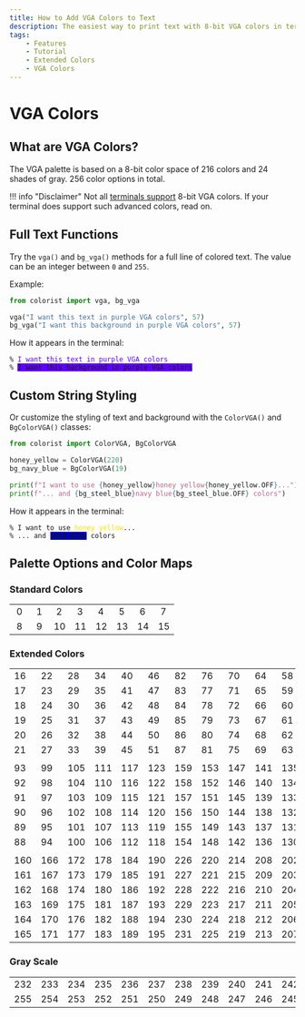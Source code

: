 ```yaml
---
title: How to Add VGA Colors to Text
description: The easiest way to print text with 8-bit VGA colors in terminal output using Colorist for Python. Includes code examples.
tags:
    - Features
    - Tutorial
    - Extended Colors
    - VGA Colors
---
```


# VGA Colors
## What are VGA Colors?
The VGA palette is based on a 8-bit color space of 216 colors and 24 shades of gray. 256 color options in total.

!!! info "Disclaimer"
    Not all [terminals support](../../user-guide/materials/terminal-support.md) 8-bit VGA colors. If your terminal does support such advanced colors, read on.

## Full Text Functions
Try the `vga()` and `bg_vga()` methods for a full line of colored text. The value can be an integer between `0` and `255`.

Example:

```python linenums="1" hl_lines="3-4"
from colorist import vga, bg_vga

vga("I want this text in purple VGA colors", 57)
bg_vga("I want this background in purple VGA colors", 57)
```

How it appears in the terminal:

<pre><code>% <span style="color: #5f00ff">I want this text in purple VGA colors</span>
% <span style="background-color: #5f00ff">I want this background in purple VGA colors</span></code></pre>

## Custom String Styling
Or customize the styling of text and background with the `ColorVGA()` and `BgColorVGA()` classes:

```python linenums="1" hl_lines="6-7"
from colorist import ColorVGA, BgColorVGA

honey_yellow = ColorVGA(220)
bg_navy_blue = BgColorVGA(19)

print(f"I want to use {honey_yellow}honey yellow{honey_yellow.OFF}...")
print(f"... and {bg_steel_blue}navy blue{bg_steel_blue.OFF} colors")
```

How it appears in the terminal:

<pre><code>% I want to use <span style="color: #ffdf00">honey yellow</span>...
% ... and <span style="background-color: #0000af">navy blue</span> colors</code></pre>

## Palette Options and Color Maps
### Standard Colors

<table>
    <tbody>
        <tr>
            <td class="extended-colors text-contrast" style="--bg-color: #000000;">&nbsp;0&nbsp;</td>
            <td class="extended-colors text-contrast" style="--bg-color: #800000;">&nbsp;1&nbsp;</td>
            <td class="extended-colors text-contrast" style="--bg-color: #008000;">&nbsp;2&nbsp;</td>
            <td class="extended-colors text-contrast" style="--bg-color: #808000;">&nbsp;3&nbsp;</td>
            <td class="extended-colors text-contrast" style="--bg-color: #000080;">&nbsp;4&nbsp;</td>
            <td class="extended-colors text-contrast" style="--bg-color: #800080;">&nbsp;5&nbsp;</td>
            <td class="extended-colors text-contrast" style="--bg-color: #008080;">&nbsp;6&nbsp;</td>
            <td class="extended-colors text-contrast" style="--bg-color: #c0c0c0;">&nbsp;7&nbsp;</td>
        </tr>
        <tr>
            <td class="extended-colors text-contrast" style="--bg-color: #808080;">&nbsp;8&nbsp;</td>
            <td class="extended-colors text-contrast" style="--bg-color: #ff0000;">&nbsp;9&nbsp;</td>
            <td class="extended-colors text-contrast" style="--bg-color: #00ff00;">10</td>
            <td class="extended-colors text-contrast" style="--bg-color: #ffff00;">11</td>
            <td class="extended-colors text-contrast" style="--bg-color: #0000ff;">12</td>
            <td class="extended-colors text-contrast" style="--bg-color: #ff00ff;">13</td>
            <td class="extended-colors text-contrast" style="--bg-color: #00ffff;">14</td>
            <td class="extended-colors text-contrast" style="--bg-color: #ffffff;">15</td>
        </tr>
    </tbody>
</table>

### Extended Colors

<table>
    <tbody>
        <tr>
            <td class="extended-colors text-contrast" style="--bg-color: #000000;">16</td>
            <td class="extended-colors text-contrast" style="--bg-color: #005f00;">22</td>
            <td class="extended-colors text-contrast" style="--bg-color: #008700;">28</td>
            <td class="extended-colors text-contrast" style="--bg-color: #00af00;">34</td>
            <td class="extended-colors text-contrast" style="--bg-color: #00d700;">40</td>
            <td class="extended-colors text-contrast" style="--bg-color: #00ff00;">46</td>
            <td class="extended-colors text-contrast" style="--bg-color: #5fff00;">82</td>
            <td class="extended-colors text-contrast" style="--bg-color: #5fd700;">76</td>
            <td class="extended-colors text-contrast" style="--bg-color: #5faf00;">70</td>
            <td class="extended-colors text-contrast" style="--bg-color: #5f8700;">64</td>
            <td class="extended-colors text-contrast" style="--bg-color: #5f5f00;">58</td>
            <td class="extended-colors text-contrast" style="--bg-color: #5f0000;">52</td>
        </tr>
        <tr>
            <td class="extended-colors text-contrast" style="--bg-color: #00005f;">17</td>
            <td class="extended-colors text-contrast" style="--bg-color: #005f5f;">23</td>
            <td class="extended-colors text-contrast" style="--bg-color: #00875f;">29</td>
            <td class="extended-colors text-contrast" style="--bg-color: #00af5f;">35</td>
            <td class="extended-colors text-contrast" style="--bg-color: #00d75f;">41</td>
            <td class="extended-colors text-contrast" style="--bg-color: #00ff5f;">47</td>
            <td class="extended-colors text-contrast" style="--bg-color: #5fff5f;">83</td>
            <td class="extended-colors text-contrast" style="--bg-color: #5fd75f;">77</td>
            <td class="extended-colors text-contrast" style="--bg-color: #5faf5f;">71</td>
            <td class="extended-colors text-contrast" style="--bg-color: #5f875f;">65</td>
            <td class="extended-colors text-contrast" style="--bg-color: #5f5f5f;">59</td>
            <td class="extended-colors text-contrast" style="--bg-color: #5f005f;">53</td>
        </tr>
        <tr>
            <td class="extended-colors text-contrast" style="--bg-color: #000087;">18</td>
            <td class="extended-colors text-contrast" style="--bg-color: #005f87;">24</td>
            <td class="extended-colors text-contrast" style="--bg-color: #008787;">30</td>
            <td class="extended-colors text-contrast" style="--bg-color: #00af87;">36</td>
            <td class="extended-colors text-contrast" style="--bg-color: #00d787;">42</td>
            <td class="extended-colors text-contrast" style="--bg-color: #00ff87;">48</td>
            <td class="extended-colors text-contrast" style="--bg-color: #5fff87;">84</td>
            <td class="extended-colors text-contrast" style="--bg-color: #5fd787;">78</td>
            <td class="extended-colors text-contrast" style="--bg-color: #5faf87;">72</td>
            <td class="extended-colors text-contrast" style="--bg-color: #5f8787;">66</td>
            <td class="extended-colors text-contrast" style="--bg-color: #5f5f87;">60</td>
            <td class="extended-colors text-contrast" style="--bg-color: #5f0087;">54</td>
        </tr>
        <tr>
            <td class="extended-colors text-contrast" style="--bg-color: #0000af;">19</td>
            <td class="extended-colors text-contrast" style="--bg-color: #005faf;">25</td>
            <td class="extended-colors text-contrast" style="--bg-color: #0087af;">31</td>
            <td class="extended-colors text-contrast" style="--bg-color: #00afaf;">37</td>
            <td class="extended-colors text-contrast" style="--bg-color: #00d7af;">43</td>
            <td class="extended-colors text-contrast" style="--bg-color: #00ffaf;">49</td>
            <td class="extended-colors text-contrast" style="--bg-color: #5fffaf;">85</td>
            <td class="extended-colors text-contrast" style="--bg-color: #5fd7af;">79</td>
            <td class="extended-colors text-contrast" style="--bg-color: #5fafaf;">73</td>
            <td class="extended-colors text-contrast" style="--bg-color: #5f87af;">67</td>
            <td class="extended-colors text-contrast" style="--bg-color: #5f5faf;">61</td>
            <td class="extended-colors text-contrast" style="--bg-color: #5f00af;">55</td>
        </tr>
        <tr>
            <td class="extended-colors text-contrast" style="--bg-color: #0000d7;">20</td>
            <td class="extended-colors text-contrast" style="--bg-color: #005fd7;">26</td>
            <td class="extended-colors text-contrast" style="--bg-color: #0087d7;">32</td>
            <td class="extended-colors text-contrast" style="--bg-color: #00afd7;">38</td>
            <td class="extended-colors text-contrast" style="--bg-color: #00d7d7;">44</td>
            <td class="extended-colors text-contrast" style="--bg-color: #00ffd7;">50</td>
            <td class="extended-colors text-contrast" style="--bg-color: #5fffd7;">86</td>
            <td class="extended-colors text-contrast" style="--bg-color: #5fd7d7;">80</td>
            <td class="extended-colors text-contrast" style="--bg-color: #5fafd7;">74</td>
            <td class="extended-colors text-contrast" style="--bg-color: #5f87d7;">68</td>
            <td class="extended-colors text-contrast" style="--bg-color: #5f5fd7;">62</td>
            <td class="extended-colors text-contrast" style="--bg-color: #5f00d7;">56</td>
        </tr>
        <tr>
            <td class="extended-colors text-contrast" style="--bg-color: #0000ff;">21</td>
            <td class="extended-colors text-contrast" style="--bg-color: #005fff;">27</td>
            <td class="extended-colors text-contrast" style="--bg-color: #0087ff;">33</td>
            <td class="extended-colors text-contrast" style="--bg-color: #00afff;">39</td>
            <td class="extended-colors text-contrast" style="--bg-color: #00d7ff;">45</td>
            <td class="extended-colors text-contrast" style="--bg-color: #00ffff;">51</td>
            <td class="extended-colors text-contrast" style="--bg-color: #5fffff;">87</td>
            <td class="extended-colors text-contrast" style="--bg-color: #5fd7ff;">81</td>
            <td class="extended-colors text-contrast" style="--bg-color: #5fafff;">75</td>
            <td class="extended-colors text-contrast" style="--bg-color: #5f87ff;">69</td>
            <td class="extended-colors text-contrast" style="--bg-color: #5f5fff;">63</td>
            <td class="extended-colors text-contrast" style="--bg-color: #5f00ff;">57</td>
        </tr>
        <tr>
            <td colspan="12">
        </tr>
        <tr>
            <td class="extended-colors text-contrast" style="--bg-color: #8700ff;">93</td>
            <td class="extended-colors text-contrast" style="--bg-color: #875fff;">99</td>
            <td class="extended-colors text-contrast" style="--bg-color: #8787ff;">105</td>
            <td class="extended-colors text-contrast" style="--bg-color: #87afff;">111</td>
            <td class="extended-colors text-contrast" style="--bg-color: #87d7ff;">117</td>
            <td class="extended-colors text-contrast" style="--bg-color: #87ffff;">123</td>
            <td class="extended-colors text-contrast" style="--bg-color: #afffff;">159</td>
            <td class="extended-colors text-contrast" style="--bg-color: #afd7ff;">153</td>
            <td class="extended-colors text-contrast" style="--bg-color: #afafff;">147</td>
            <td class="extended-colors text-contrast" style="--bg-color: #af87ff;">141</td>
            <td class="extended-colors text-contrast" style="--bg-color: #af5fff;">135</td>
            <td class="extended-colors text-contrast" style="--bg-color: #af00ff;">129</td>
        </tr>
        <tr>
            <td class="extended-colors text-contrast" style="--bg-color: #8700d7;">92</td>
            <td class="extended-colors text-contrast" style="--bg-color: #875fd7;">98</td>
            <td class="extended-colors text-contrast" style="--bg-color: #8787d7;">104</td>
            <td class="extended-colors text-contrast" style="--bg-color: #87afd7;">110</td>
            <td class="extended-colors text-contrast" style="--bg-color: #87d7d7;">116</td>
            <td class="extended-colors text-contrast" style="--bg-color: #87ffd7;">122</td>
            <td class="extended-colors text-contrast" style="--bg-color: #afffd7;">158</td>
            <td class="extended-colors text-contrast" style="--bg-color: #afd7d7;">152</td>
            <td class="extended-colors text-contrast" style="--bg-color: #afafd7;">146</td>
            <td class="extended-colors text-contrast" style="--bg-color: #af87d7;">140</td>
            <td class="extended-colors text-contrast" style="--bg-color: #af5fd7;">134</td>
            <td class="extended-colors text-contrast" style="--bg-color: #af00d7;">128</td>
        </tr>
        <tr>
            <td class="extended-colors text-contrast" style="--bg-color: #8700af;">91</td>
            <td class="extended-colors text-contrast" style="--bg-color: #875faf;">97</td>
            <td class="extended-colors text-contrast" style="--bg-color: #8787af;">103</td>
            <td class="extended-colors text-contrast" style="--bg-color: #87afaf;">109</td>
            <td class="extended-colors text-contrast" style="--bg-color: #87d7af;">115</td>
            <td class="extended-colors text-contrast" style="--bg-color: #87ffaf;">121</td>
            <td class="extended-colors text-contrast" style="--bg-color: #afffaf;">157</td>
            <td class="extended-colors text-contrast" style="--bg-color: #afd7af;">151</td>
            <td class="extended-colors text-contrast" style="--bg-color: #afafaf;">145</td>
            <td class="extended-colors text-contrast" style="--bg-color: #af87af;">139</td>
            <td class="extended-colors text-contrast" style="--bg-color: #af5faf;">133</td>
            <td class="extended-colors text-contrast" style="--bg-color: #af00af;">127</td>
        </tr>
        <tr>
            <td class="extended-colors text-contrast" style="--bg-color: #870087;">90</td>
            <td class="extended-colors text-contrast" style="--bg-color: #875f87;">96</td>
            <td class="extended-colors text-contrast" style="--bg-color: #878787;">102</td>
            <td class="extended-colors text-contrast" style="--bg-color: #87af87;">108</td>
            <td class="extended-colors text-contrast" style="--bg-color: #87d787;">114</td>
            <td class="extended-colors text-contrast" style="--bg-color: #87ff87;">120</td>
            <td class="extended-colors text-contrast" style="--bg-color: #afff87;">156</td>
            <td class="extended-colors text-contrast" style="--bg-color: #afd787;">150</td>
            <td class="extended-colors text-contrast" style="--bg-color: #afaf87;">144</td>
            <td class="extended-colors text-contrast" style="--bg-color: #af8787;">138</td>
            <td class="extended-colors text-contrast" style="--bg-color: #af5f87;">132</td>
            <td class="extended-colors text-contrast" style="--bg-color: #af0087;">126</td>
        </tr>
        <tr>
            <td class="extended-colors text-contrast" style="--bg-color: #87005f;">89</td>
            <td class="extended-colors text-contrast" style="--bg-color: #875f5f;">95</td>
            <td class="extended-colors text-contrast" style="--bg-color: #87875f;">101</td>
            <td class="extended-colors text-contrast" style="--bg-color: #87af5f;">107</td>
            <td class="extended-colors text-contrast" style="--bg-color: #87d75f;">113</td>
            <td class="extended-colors text-contrast" style="--bg-color: #87ff5f;">119</td>
            <td class="extended-colors text-contrast" style="--bg-color: #afff5f;">155</td>
            <td class="extended-colors text-contrast" style="--bg-color: #afd75f;">149</td>
            <td class="extended-colors text-contrast" style="--bg-color: #afaf5f;">143</td>
            <td class="extended-colors text-contrast" style="--bg-color: #af875f;">137</td>
            <td class="extended-colors text-contrast" style="--bg-color: #af5f5f;">131</td>
            <td class="extended-colors text-contrast" style="--bg-color: #af005f;">125</td>
        </tr>
        <tr>
            <td class="extended-colors text-contrast" style="--bg-color: #870000;">88</td>
            <td class="extended-colors text-contrast" style="--bg-color: #875f00;">94</td>
            <td class="extended-colors text-contrast" style="--bg-color: #878700;">100</td>
            <td class="extended-colors text-contrast" style="--bg-color: #87af00;">106</td>
            <td class="extended-colors text-contrast" style="--bg-color: #87d700;">112</td>
            <td class="extended-colors text-contrast" style="--bg-color: #87ff00;">118</td>
            <td class="extended-colors text-contrast" style="--bg-color: #afff00;">154</td>
            <td class="extended-colors text-contrast" style="--bg-color: #afd700;">148</td>
            <td class="extended-colors text-contrast" style="--bg-color: #afaf00;">142</td>
            <td class="extended-colors text-contrast" style="--bg-color: #af8700;">136</td>
            <td class="extended-colors text-contrast" style="--bg-color: #af5f00;">130</td>
            <td class="extended-colors text-contrast" style="--bg-color: #af0000;">124</td>
        </tr>
        <tr>
            <td colspan="12">
        </tr>
        <tr>
            <td class="extended-colors text-contrast" style="--bg-color: #d70000;">160</td>
            <td class="extended-colors text-contrast" style="--bg-color: #d75f00;">166</td>
            <td class="extended-colors text-contrast" style="--bg-color: #d78700;">172</td>
            <td class="extended-colors text-contrast" style="--bg-color: #dfaf00;">178</td>
            <td class="extended-colors text-contrast" style="--bg-color: #dfdf00;">184</td>
            <td class="extended-colors text-contrast" style="--bg-color: #dfff00;">190</td>
            <td class="extended-colors text-contrast" style="--bg-color: #ffff00;">226</td>
            <td class="extended-colors text-contrast" style="--bg-color: #ffdf00;">220</td>
            <td class="extended-colors text-contrast" style="--bg-color: #ffaf00;">214</td>
            <td class="extended-colors text-contrast" style="--bg-color: #ff8700;">208</td>
            <td class="extended-colors text-contrast" style="--bg-color: #ff5f00;">202</td>
            <td class="extended-colors text-contrast" style="--bg-color: #ff0000;">196</td>
        </tr>
        <tr>
            <td class="extended-colors text-contrast" style="--bg-color: #d7005f;">161</td>
            <td class="extended-colors text-contrast" style="--bg-color: #d75f5f;">167</td>
            <td class="extended-colors text-contrast" style="--bg-color: #d7875f;">173</td>
            <td class="extended-colors text-contrast" style="--bg-color: #dfaf5f;">179</td>
            <td class="extended-colors text-contrast" style="--bg-color: #dfdf5f;">185</td>
            <td class="extended-colors text-contrast" style="--bg-color: #dfff5f;">191</td>
            <td class="extended-colors text-contrast" style="--bg-color: #ffff5f;">227</td>
            <td class="extended-colors text-contrast" style="--bg-color: #ffdf5f;">221</td>
            <td class="extended-colors text-contrast" style="--bg-color: #ffaf5f;">215</td>
            <td class="extended-colors text-contrast" style="--bg-color: #ff875f;">209</td>
            <td class="extended-colors text-contrast" style="--bg-color: #ff5f5f;">203</td>
            <td class="extended-colors text-contrast" style="--bg-color: #ff005f;">197</td>
        </tr>
        <tr>
            <td class="extended-colors text-contrast" style="--bg-color: #d70087;">162</td>
            <td class="extended-colors text-contrast" style="--bg-color: #d75f87;">168</td>
            <td class="extended-colors text-contrast" style="--bg-color: #d78787;">174</td>
            <td class="extended-colors text-contrast" style="--bg-color: #dfaf87;">180</td>
            <td class="extended-colors text-contrast" style="--bg-color: #dfdf87;">186</td>
            <td class="extended-colors text-contrast" style="--bg-color: #dfff87;">192</td>
            <td class="extended-colors text-contrast" style="--bg-color: #ffff87;">228</td>
            <td class="extended-colors text-contrast" style="--bg-color: #ffdf87;">222</td>
            <td class="extended-colors text-contrast" style="--bg-color: #ffaf87;">216</td>
            <td class="extended-colors text-contrast" style="--bg-color: #ff8787;">210</td>
            <td class="extended-colors text-contrast" style="--bg-color: #ff5f87;">204</td>
            <td class="extended-colors text-contrast" style="--bg-color: #ff0087;">198</td>
        </tr>
        <tr>
            <td class="extended-colors text-contrast" style="--bg-color: #d700af;">163</td>
            <td class="extended-colors text-contrast" style="--bg-color: #d75faf;">169</td>
            <td class="extended-colors text-contrast" style="--bg-color: #d787af;">175</td>
            <td class="extended-colors text-contrast" style="--bg-color: #dfafaf;">181</td>
            <td class="extended-colors text-contrast" style="--bg-color: #dfdfaf;">187</td>
            <td class="extended-colors text-contrast" style="--bg-color: #dfffaf;">193</td>
            <td class="extended-colors text-contrast" style="--bg-color: #ffffaf;">229</td>
            <td class="extended-colors text-contrast" style="--bg-color: #ffdfaf;">223</td>
            <td class="extended-colors text-contrast" style="--bg-color: #ffafaf;">217</td>
            <td class="extended-colors text-contrast" style="--bg-color: #ff87af;">211</td>
            <td class="extended-colors text-contrast" style="--bg-color: #ff5faf;">205</td>
            <td class="extended-colors text-contrast" style="--bg-color: #ff00af;">199</td>
        </tr>
        <tr>
            <td class="extended-colors text-contrast" style="--bg-color: #d700d7;">164</td>
            <td class="extended-colors text-contrast" style="--bg-color: #d75fd7;">170</td>
            <td class="extended-colors text-contrast" style="--bg-color: #d787d7;">176</td>
            <td class="extended-colors text-contrast" style="--bg-color: #dfafdf;">182</td>
            <td class="extended-colors text-contrast" style="--bg-color: #dfdfdf;">188</td>
            <td class="extended-colors text-contrast" style="--bg-color: #dfffdf;">194</td>
            <td class="extended-colors text-contrast" style="--bg-color: #ffffdf;">230</td>
            <td class="extended-colors text-contrast" style="--bg-color: #ffdfdf;">224</td>
            <td class="extended-colors text-contrast" style="--bg-color: #ffafdf;">218</td>
            <td class="extended-colors text-contrast" style="--bg-color: #ff87df;">212</td>
            <td class="extended-colors text-contrast" style="--bg-color: #ff5fdf;">206</td>
            <td class="extended-colors text-contrast" style="--bg-color: #ff00df;">200</td>
        </tr>
        <tr>
            <td class="extended-colors text-contrast" style="--bg-color: #d700ff;">165</td>
            <td class="extended-colors text-contrast" style="--bg-color: #d75fff;">171</td>
            <td class="extended-colors text-contrast" style="--bg-color: #d787ff;">177</td>
            <td class="extended-colors text-contrast" style="--bg-color: #dfafff;">183</td>
            <td class="extended-colors text-contrast" style="--bg-color: #dfdfff;">189</td>
            <td class="extended-colors text-contrast" style="--bg-color: #dfffff;">195</td>
            <td class="extended-colors text-contrast" style="--bg-color: #ffffff;">231</td>
            <td class="extended-colors text-contrast" style="--bg-color: #ffdfff;">225</td>
            <td class="extended-colors text-contrast" style="--bg-color: #ffafff;">219</td>
            <td class="extended-colors text-contrast" style="--bg-color: #ff87ff;">213</td>
            <td class="extended-colors text-contrast" style="--bg-color: #ff5fff;">207</td>
            <td class="extended-colors text-contrast" style="--bg-color: #ff00ff;">201</td>
        </tr>
    </tbody>
</table>

### Gray Scale

<table>
    <tbody>
        <tr>
            <td class="extended-colors text-contrast" style="--bg-color: #080808;">232</td>
            <td class="extended-colors text-contrast" style="--bg-color: #121212;">233</td>
            <td class="extended-colors text-contrast" style="--bg-color: #1c1c1c;">234</td>
            <td class="extended-colors text-contrast" style="--bg-color: #262626;">235</td>
            <td class="extended-colors text-contrast" style="--bg-color: #303030;">236</td>
            <td class="extended-colors text-contrast" style="--bg-color: #3a3a3a;">237</td>
            <td class="extended-colors text-contrast" style="--bg-color: #444444;">238</td>
            <td class="extended-colors text-contrast" style="--bg-color: #4e4e4e;">239</td>
            <td class="extended-colors text-contrast" style="--bg-color: #585858;">240</td>
            <td class="extended-colors text-contrast" style="--bg-color: #626262;">241</td>
            <td class="extended-colors text-contrast" style="--bg-color: #6c6c6c;">242</td>
            <td class="extended-colors text-contrast" style="--bg-color: #767676;">243</td>
        </tr>
        <tr>
            <td class="extended-colors text-contrast" style="--bg-color: #eeeeee;">255</td>
            <td class="extended-colors text-contrast" style="--bg-color: #e4e4e4;">254</td>
            <td class="extended-colors text-contrast" style="--bg-color: #dadada;">253</td>
            <td class="extended-colors text-contrast" style="--bg-color: #d0d0d0;">252</td>
            <td class="extended-colors text-contrast" style="--bg-color: #c6c6c6;">251</td>
            <td class="extended-colors text-contrast" style="--bg-color: #bcbcbc;">250</td>
            <td class="extended-colors text-contrast" style="--bg-color: #b2b2b2;">249</td>
            <td class="extended-colors text-contrast" style="--bg-color: #a8a8a8;">248</td>
            <td class="extended-colors text-contrast" style="--bg-color: #9e9e9e;">247</td>
            <td class="extended-colors text-contrast" style="--bg-color: #949494;">246</td>
            <td class="extended-colors text-contrast" style="--bg-color: #8a8a8a;">245</td>
            <td class="extended-colors text-contrast" style="--bg-color: #808080;">244</td>
        </tr>
    </tbody>
</table>
